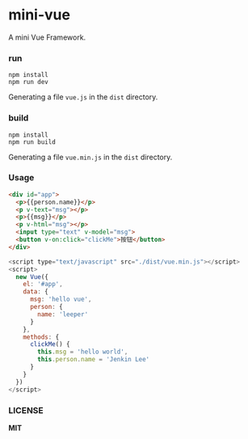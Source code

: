 # mini-vue

A mini Vue Framework.

### run

```
npm install
npm run dev
```

Generating a file `vue.js` in the `dist` directory.

### build

```
npm install
npm run build
```

Generating a file `vue.min.js` in the `dist` directory.

### Usage

```html
<div id="app">
  <p>{{person.name}}</p>
  <p v-text="msg"></p>
  <p>{{msg}}</p>
  <p v-html="msg"></p>
  <input type="text" v-model="msg">
  <button v-on:click="clickMe">按钮</button>
</div>
```

```js
<script type="text/javascript" src="./dist/vue.min.js"></script>
<script>
  new Vue({
    el: '#app',
    data: {
      msg: 'hello vue',
      person: {
        name: 'leeper'
      }
    },
    methods: {
      clickMe() {
        this.msg = 'hello world',
        this.person.name = 'Jenkin Lee'
      }
    }
  })
</script>
```

### LICENSE

**MIT**
